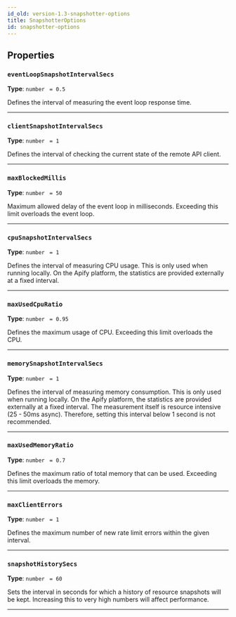 ```yaml
---
id_old: version-1.3-snapshotter-options
title: SnapshotterOptions
id: snapshotter-options
---
```


<a name="snapshotteroptions"></a>

## Properties

### `eventLoopSnapshotIntervalSecs`

**Type**: `number` <code> = 0.5</code>

Defines the interval of measuring the event loop response time.

---

### `clientSnapshotIntervalSecs`

**Type**: `number` <code> = 1</code>

Defines the interval of checking the current state of the remote API client.

---

### `maxBlockedMillis`

**Type**: `number` <code> = 50</code>

Maximum allowed delay of the event loop in milliseconds. Exceeding this limit overloads the event loop.

---

### `cpuSnapshotIntervalSecs`

**Type**: `number` <code> = 1</code>

Defines the interval of measuring CPU usage. This is only used when running locally. On the Apify platform, the statistics are provided externally at
a fixed interval.

---

### `maxUsedCpuRatio`

**Type**: `number` <code> = 0.95</code>

Defines the maximum usage of CPU. Exceeding this limit overloads the CPU.

---

### `memorySnapshotIntervalSecs`

**Type**: `number` <code> = 1</code>

Defines the interval of measuring memory consumption. This is only used when running locally. On the Apify platform, the statistics are provided
externally at a fixed interval. The measurement itself is resource intensive (25 - 50ms async). Therefore, setting this interval below 1 second is not
recommended.

---

### `maxUsedMemoryRatio`

**Type**: `number` <code> = 0.7</code>

Defines the maximum ratio of total memory that can be used. Exceeding this limit overloads the memory.

---

### `maxClientErrors`

**Type**: `number` <code> = 1</code>

Defines the maximum number of new rate limit errors within the given interval.

---

### `snapshotHistorySecs`

**Type**: `number` <code> = 60</code>

Sets the interval in seconds for which a history of resource snapshots will be kept. Increasing this to very high numbers will affect performance.

---

